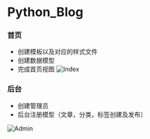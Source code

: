 # Python_Blog

### 首页
* 创建模板以及对应的样式文件
* 创建数据模型
* 完成首页视图
![Index](https://fjun.oss-cn-qingdao.aliyuncs.com/Home.png?Expires=1524154392&OSSAccessKeyId=TMP.AQG9ExEE0LHb_J6a6kHaX_53NyPbHDoMCHgPCUFrZU5JKPu6kPanxXmVIJnjMC4CFQCH20rOcS46g-Iniotl9lixxCHUowIVALdrQ1oIdFS3wwoDfcN6mV7KMbhi&Signature=P0nNSPFfs8%2Bv%2FwPEfdROawBIVjU%3D)

### 后台
* 创建管理员
* 后台注册模型（文章，分类，标签创建及发布）

![Admin](https://fjun.oss-cn-qingdao.aliyuncs.com/Admin.png?Expires=1524154484&OSSAccessKeyId=TMP.AQG9ExEE0LHb_J6a6kHaX_53NyPbHDoMCHgPCUFrZU5JKPu6kPanxXmVIJnjMC4CFQCH20rOcS46g-Iniotl9lixxCHUowIVALdrQ1oIdFS3wwoDfcN6mV7KMbhi&Signature=eACwmle2W7PRsoqgUnI0AunkTJ4%3D)
